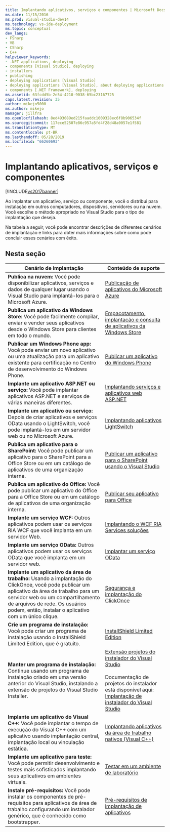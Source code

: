 ```yaml
---
title: Implantando aplicativos, serviços e componentes | Microsoft Docs
ms.date: 11/15/2016
ms.prod: visual-studio-dev14
ms.technology: vs-ide-deployment
ms.topic: conceptual
dev_langs:
- FSharp
- VB
- CSharp
- C++
helpviewer_keywords:
- .NET applications, deploying
- components [Visual Studio], deploying
- installers
- publishing
- deploying applications [Visual Studio]
- deploying applications [Visual Studio], about deploying applications
- components [.NET Framework], deploying
ms.assetid: 63fcdd5b-2e54-4210-9038-65bc23167725
caps.latest.revision: 35
author: mikejo5000
ms.author: mikejo
manager: jillfra
ms.openlocfilehash: 8ed493089ed215faaddc1009328ec6f8b906534f
ms.sourcegitcommit: 117ece52507e86c957a5fd4f28d48a0057e1f581
ms.translationtype: MT
ms.contentlocale: pt-BR
ms.lasthandoff: 05/28/2019
ms.locfileid: "66260693"
---
```

# <a name="deploying-applications-services-and-components"></a>Implantando aplicativos, serviços e componentes
[!INCLUDE[vs2017banner](../includes/vs2017banner.md)]

Ao implantar um aplicativo, serviço ou componente, você o distribui para instalação em outros computadores, dispositivos, servidores ou na nuvem. Você escolhe o método apropriado no Visual Studio para o tipo de implantação que deseja.  
  
 Na tabela a seguir, você pode encontrar descrições de diferentes cenários de implantação e links para obter mais informações sobre como pode concluir esses cenários com êxito.  
  
## <a name="in-this-section"></a>Nesta seção  
  
|Cenário de implantação|Conteúdo de suporte|  
|-------------------------|------------------------|  
|**Publica na nuvem:** Você pode disponibilizar aplicativos, serviços e dados de qualquer lugar usando o Visual Studio para implantá-los para o Microsoft Azure.|[Publicação de aplicativos do Microsoft Azure](/visualstudio/deployment/quickstart-deploy-to-azure)|  
|**Publica um aplicativo da Windows Store:** Você pode facilmente compilar, enviar e vender seus aplicativos desde o Windows Store para clientes em todo o mundo.|[Empacotamento, implantação e consulta de aplicativos da Windows Store](https://msdn.microsoft.com/library/hh446593\(v=vs.85\).aspx)|  
|**Publicar um Windows Phone app:** Você pode enviar um novo aplicativo ou uma atualização para um aplicativo existente para certificação no Centro de desenvolvimento do Windows Phone.|[Publicar um aplicativo do Windows Phone](http://dev.windowsphone.com/publish)|  
|**Implante um aplicativo ASP.NET ou serviço:** Você pode implantar aplicativos ASP.NET e serviços de várias maneiras diferentes.|[Implantando serviços e aplicativos web ASP.NET](http://www.asp.net/aspnet/overview/deployment)|  
|**Implante um aplicativo ou serviço:** Depois de criar aplicativos e serviços OData usando o LightSwitch, você pode implantá-los em um servidor web ou no Microsoft Azure.|[Implantando aplicativos LightSwitch](https://msdn.microsoft.com/library/4818d933-295c-4ecc-9148-7ad9ca28dcdb)|  
|**Publica um aplicativo para o SharePoint:** Você pode publicar um aplicativo para o SharePoint para a Office Store ou em um catálogo de aplicativos de uma organização interna.|[Publicar um aplicativo para o SharePoint usando o Visual Studio](https://msdn.microsoft.com/library/office/jj220044\(v=office.15\).aspx)|  
|**Publica um aplicativo do Office:** Você pode publicar um aplicativo do Office para a Office Store ou em um catálogo de aplicativos de uma organização interna.|[Publicar seu aplicativo para Office](https://msdn.microsoft.com/library/office/fp123515.aspx)|  
|**Implante um serviço WCF:** Outros aplicativos podem usar os serviços RIA WCF que você implanta em um servidor Web.|[Implantando o WCF RIA Services soluções](https://msdn.microsoft.com/library/ff426912\(v=vs.91\).aspx)|  
|**Implante um serviço OData:** Outros aplicativos podem usar os serviços OData que você implanta em um servidor web.|[Implantar um serviço OData](https://msdn.microsoft.com/library/hh973447.aspx)|  
|**Implante um aplicativo da área de trabalho:** Usando a implantação do ClickOnce, você pode publicar um aplicativo da área de trabalho para um servidor web ou um compartilhamento de arquivos de rede. Os usuários podem, então, instalar o aplicativo com um único clique.|[Segurança e implantação do ClickOnce](../deployment/clickonce-security-and-deployment.md)|  
|**Crie um programa de instalação:** Você pode criar um programa de instalação usando o InstallShield Limited Edition, que é gratuito.|[InstallShield Limited Edition](../deployment/installshield-limited-edition.md)|  
|**Manter um programa de instalação:** Continue usando um programa de instalação criado em uma versão anterior do Visual Studio, instalando a extensão de projetos do Visual Studio Installer.|[Extensão projetos do instalador do Visual Studio](http://blogs.msdn.com/b/visualstudio/archive/2014/04/17/visual-studio-installer-projects-extension.aspx)<br /><br /> Documentação de projetos do instalador está disponível aqui: [Implantação de instalador do Visual Studio](https://msdn.microsoft.com/library/2kt85ked\(v=vs.100\).aspx)|  
|**Implante um aplicativo do Visual C++:** Você pode implantar o tempo de execução do Visual C++ com um aplicativo usando implantação central, implantação local ou vinculação estática.|[Implantando aplicativos da área de trabalho nativos (Visual C++)](/cpp/windows/deploying-native-desktop-applications-visual-cpp)|  
|**Implante um aplicativo para teste:** Você pode permitir desenvolvimento e testes mais sofisticados implantando seus aplicativos em ambientes virtuais.|[Testar em um ambiente de laboratório](https://msdn.microsoft.com/library/14ba54c8-a158-4a6e-b00a-b00ae960feb8)|  
|**Instale pré-requisitos:** Você pode instalar os componentes de pré-requisitos para aplicativos de área de trabalho configurando um instalador genérico, que é conhecido como bootstrapper.|[Pré-requisitos de implantação de aplicativos](../deployment/application-deployment-prerequisites.md)|
